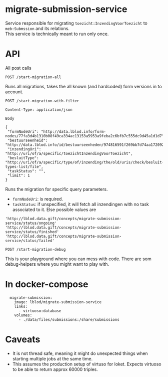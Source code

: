 # migrate-submission-service
Service responsible for migrating `toezicht:InzendingVoorToezicht` to `meb:Submssion` and its relations.\
This service is technically meant to run only once.

# API
All post calls

```
POST /start-migration-all
```
Runs all migrations, takes the all known (and hardcoded) form versions in to account.

```
POST /start-migration-with-filter

Content-Type: application/json

Body

{
 "formNodeUri": "http://data.lblod.info/form-nodes/77fa3d4b1310b08f49ca334ac13153a5953a9feba2c6bfb7c555dc9d45a1d1d7",
 "bestuurseenheid": "http://data.lblod.info/id/bestuurseenheden/974816591f269bb7d74aa1720922651529f3d3b2a787f5c60b73e5a0384950a4",
 "inzendingUri": "http://uri/of/a/specific/toezichtInzendingVoorToezicht",
 "besluitType": "http://uri/of/a/specific/type/of/inzending/the/old/uris/check/besluit-types-list/file",
 "taskStatus": "",
 "limit": 1
}
```
Runs the migration for specific query parameters.
- `formNodeUri`: is required.
- `taskStatus`: if unspecified, it will fetch all inzendingen with no task associated to it. Else possible values are
```
'http://lblod.data.gift/concepts/migrate-submission-service/status/ongoing'
'http://lblod.data.gift/concepts/migrate-submission-service/status/finished'
'http://lblod.data.gift/concepts/migrate-submission-service/status/failed'
```

```
POST /start-migration-debug
```
This is your playground where you can mess with code. There are som debug-helpers where you might want to play with.

# In docker-compose
```
  migrate-submission:
    image: lblod/migrate-submission-service
    links:
      - virtuoso:database
    volumes:
      - ./data/files/submissions:/share/submissions
```

# Caveats
- It is not thread safe, meaning it might do unexpected things when starting multiple jobs at the same time.
- This assumes the production setup of virtuso for loket. Expects virtuoso to be able to return approx 60000 triples.

